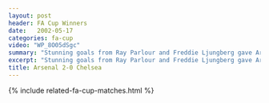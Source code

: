 ```yaml
---
layout: post
header: FA Cup Winners
date:   2002-05-17
categories: fa-cup
video: "WP_8O05dSgc"
summary: "Stunning goals from Ray Parlour and Freddie Ljungberg gave Arsenal a 2-0 victory over Chelsea. That was Arsenal's 8th FA Cup victory."
excerpt: "Stunning goals from Ray Parlour and Freddie Ljungberg gave Arsenal a 2-0 victory over Chelsea. That was Arsenal's 8th FA Cup victory."
title: Arsenal 2-0 Chelsea
---
```


{% include related-fa-cup-matches.html  %}